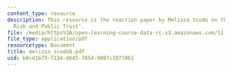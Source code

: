 ```yaml
---
content_type: resource
description: This resource is the reaction paper by Melissa Scudo on the topic 'Transboundary
  Risk and Public Trust'.
file: /media/https%3A/open-learning-course-data-rc.s3.amazonaws.com/11-941-disaster-vulnerability-and-resilience-spring-2005/b0cd1b75f134d64578549007c1971061_melissa_scudo6.pdf
file_type: application/pdf
resourcetype: Document
title: melissa_scudo6.pdf
uid: b0cd1b75-f134-d645-7854-9007c1971061
---
```

